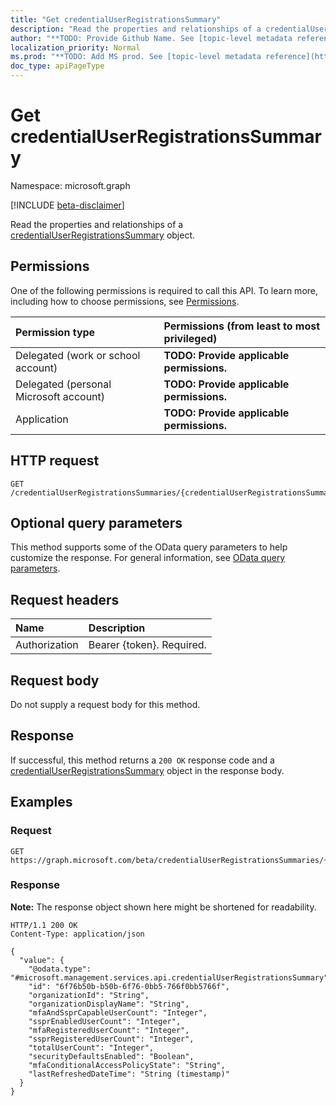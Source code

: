 ```yaml
---
title: "Get credentialUserRegistrationsSummary"
description: "Read the properties and relationships of a credentialUserRegistrationsSummary object."
author: "**TODO: Provide Github Name. See [topic-level metadata reference](https://msgo.azurewebsites.net/add/document/guidelines/metadata.html#topic-level-metadata)**"
localization_priority: Normal
ms.prod: "**TODO: Add MS prod. See [topic-level metadata reference](https://msgo.azurewebsites.net/add/document/guidelines/metadata.html#topic-level-metadata)**"
doc_type: apiPageType
---
```


# Get credentialUserRegistrationsSummary
Namespace: microsoft.graph

[!INCLUDE [beta-disclaimer](../../includes/beta-disclaimer.md)]

Read the properties and relationships of a [credentialUserRegistrationsSummary](../resources/credentialuserregistrationssummary.md) object.

## Permissions
One of the following permissions is required to call this API. To learn more, including how to choose permissions, see [Permissions](/graph/permissions-reference).

|Permission type|Permissions (from least to most privileged)|
|:---|:---|
|Delegated (work or school account)|**TODO: Provide applicable permissions.**|
|Delegated (personal Microsoft account)|**TODO: Provide applicable permissions.**|
|Application|**TODO: Provide applicable permissions.**|

## HTTP request

<!-- {
  "blockType": "ignored"
}
-->
``` http
GET /credentialUserRegistrationsSummaries/{credentialUserRegistrationsSummariesId}
```

## Optional query parameters
This method supports some of the OData query parameters to help customize the response. For general information, see [OData query parameters](/graph/query-parameters).

## Request headers
|Name|Description|
|:---|:---|
|Authorization|Bearer {token}. Required.|

## Request body
Do not supply a request body for this method.

## Response

If successful, this method returns a `200 OK` response code and a [credentialUserRegistrationsSummary](../resources/credentialuserregistrationssummary.md) object in the response body.

## Examples

### Request
<!-- {
  "blockType": "request",
  "name": "get_credentialuserregistrationssummary"
}
-->
``` http
GET https://graph.microsoft.com/beta/credentialUserRegistrationsSummaries/{credentialUserRegistrationsSummariesId}
```


### Response
**Note:** The response object shown here might be shortened for readability.
<!-- {
  "blockType": "response",
  "truncated": true,
  "@odata.type": "microsoft.management.services.api.credentialUserRegistrationsSummary"
}
-->
``` http
HTTP/1.1 200 OK
Content-Type: application/json

{
  "value": {
    "@odata.type": "#microsoft.management.services.api.credentialUserRegistrationsSummary",
    "id": "6f76b50b-b50b-6f76-0bb5-766f0bb5766f",
    "organizationId": "String",
    "organizationDisplayName": "String",
    "mfaAndSsprCapableUserCount": "Integer",
    "ssprEnabledUserCount": "Integer",
    "mfaRegisteredUserCount": "Integer",
    "ssprRegisteredUserCount": "Integer",
    "totalUserCount": "Integer",
    "securityDefaultsEnabled": "Boolean",
    "mfaConditionalAccessPolicyState": "String",
    "lastRefreshedDateTime": "String (timestamp)"
  }
}
```


